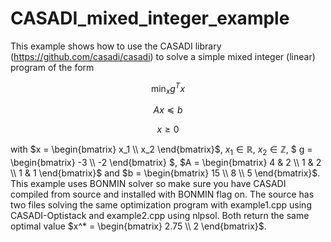 # CASADI_mixed_integer_example
This example shows how to use the CASADI library (https://github.com/casadi/casadi) to solve a simple mixed integer (linear) program of the form

$$ \displaystyle \min_{x} g^{T}x $$

$$ Ax \preceq b $$

$$  x \geq 0 $$

with $`x = \begin{bmatrix} x_1 \\ x_2 \end{bmatrix}`$, $`x_1 \in \mathbb{R}`$, $`x_2 \in \mathbb{Z}`$, $` g = \begin{bmatrix} -3 \\ -2 \end{bmatrix} `$, $`A = \begin{bmatrix} 4 & 2 \\ 1 & 2 \\ 1 & 1 \end{bmatrix}`$ and $`b = \begin{bmatrix} 15 \\ 8 \\ 5 \end{bmatrix}`$. This example uses BONMIN solver so make sure you have CASADI compiled from source and installed with BONMIN flag on. The source has two files solving the same optimization program with example1.cpp using CASADI-Optistack and example2.cpp using nlpsol. Both return the same optimal value $`x^* = \begin{bmatrix} 2.75 \\ 2 \end{bmatrix}`$.